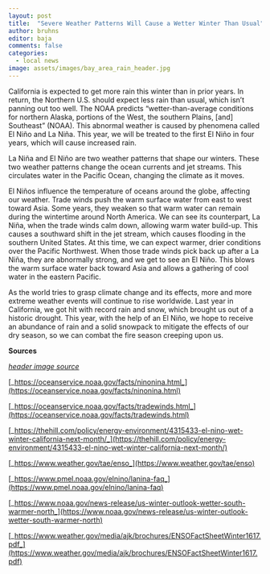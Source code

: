 ```yaml
---
layout: post
title:  "Severe Weather Patterns Will Cause a Wetter Winter Than Usual"
author: bruhns
editor: baja
comments: false
categories:
  - local news
image: assets/images/bay_area_rain_header.jpg
---
```

California is expected to get more rain this winter than in prior years. In return, the Northern U.S. should expect less rain than usual, which isn’t panning out too well. The NOAA predicts “wetter-than-average conditions for northern Alaska, portions of the West, the southern Plains, \[and\] Southeast” (NOAA). This abnormal weather is caused by phenomena called El Niño and La Niña. This year, we will be treated to the first El Niño in four years, which will cause increased rain. 

La Niña and El Niño are two weather patterns that shape our winters. These two weather patterns change the ocean currents and jet streams. This circulates water in the Pacific Ocean, changing the climate as it moves. 

El Niños influence the temperature of oceans around the globe, affecting our weather. Trade winds push the warm surface water from east to west toward Asia. Some years, they weaken so that warm water can remain during the wintertime around North America. We can see its counterpart, La Niña, when the trade winds calm down, allowing warm water build-up. This causes a southward shift in the jet stream, which causes flooding in the southern United States. At this time, we can expect warmer, drier conditions over the Pacific Northwest. When those trade winds pick back up after a La Niña, they are abnormally strong, and we get to see an El Niño. This blows the warm surface water back toward Asia and allows a gathering of cool water in the eastern Pacific. 

As the world tries to grasp climate change and its effects, more and more extreme weather events will continue to rise worldwide. Last year in California, we got hit with record rain and snow, which brought us out of a historic drought. This year, with the help of an El Niño, we hope to receive an abundance of rain and a solid snowpack to mitigate the effects of our dry season, so we can combat the fire season creeping upon us. 

**Sources** 

[_header image source_](https://www.kqed.org/news/11936674/how-to-prepare-for-this-weeks-atmospheric-river-storm-sandbags-emergency-kits-and-more)

[_https://oceanservice.noaa.gov/facts/ninonina.html_](https://oceanservice.noaa.gov/facts/ninonina.html)

[_https://oceanservice.noaa.gov/facts/tradewinds.html_](https://oceanservice.noaa.gov/facts/tradewinds.html)

[_https://thehill.com/policy/energy-environment/4315433-el-nino-wet-winter-california-next-month/_](https://thehill.com/policy/energy-environment/4315433-el-nino-wet-winter-california-next-month/)

[_https://www.weather.gov/tae/enso_](https://www.weather.gov/tae/enso)

[_https://www.pmel.noaa.gov/elnino/lanina-faq_](https://www.pmel.noaa.gov/elnino/lanina-faq)

[_https://www.noaa.gov/news-release/us-winter-outlook-wetter-south-warmer-north_](https://www.noaa.gov/news-release/us-winter-outlook-wetter-south-warmer-north)

[_https://www.weather.gov/media/ajk/brochures/ENSOFactSheetWinter1617.pdf_](https://www.weather.gov/media/ajk/brochures/ENSOFactSheetWinter1617.pdf)